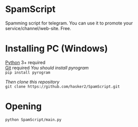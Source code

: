 # SpamScript
Spamming script for telegram. You can use it to promote your service/channel/web-site. Free.
# Installing PC (Windows)
[Python](https://www.python.org/downloads/) 3+ required\
[Git](https://git-scm.com/downloads) required
*You should install pyrogram*\
```pip install pyrogram```

*Then clone this repository*\
```git clone https://github.com/hasker2/SpamScript.git```
# Opening
```python SpamScript/main.py```
